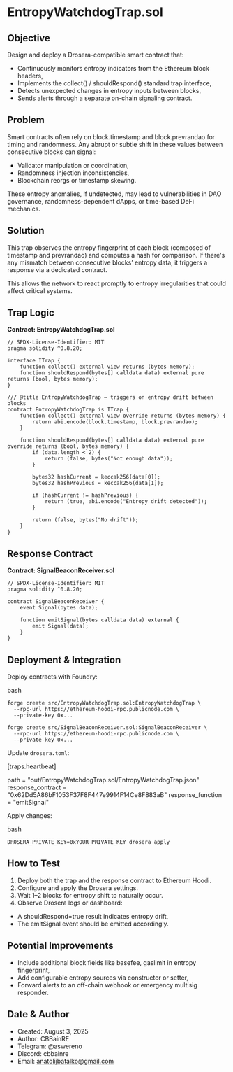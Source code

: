 # EntropyWatchdogTrap.sol

## Objective
Design and deploy a Drosera-compatible smart contract that:
- Continuously monitors entropy indicators from the Ethereum block headers,
- Implements the collect() / shouldRespond() standard trap interface,
- Detects unexpected changes in entropy inputs between blocks,
- Sends alerts through a separate on-chain signaling contract.

## Problem
Smart contracts often rely on block.timestamp and block.prevrandao for timing and randomness. Any abrupt or subtle shift in these values between consecutive blocks can signal:
- Validator manipulation or coordination,
- Randomness injection inconsistencies,
- Blockchain reorgs or timestamp skewing.

These entropy anomalies, if undetected, may lead to vulnerabilities in DAO governance, randomness-dependent dApps, or time-based DeFi mechanics.

## Solution
This trap observes the entropy fingerprint of each block (composed of timestamp and prevrandao) and computes a hash for comparison. If there's any mismatch between consecutive blocks’ entropy data, it triggers a response via a dedicated contract.

This allows the network to react promptly to entropy irregularities that could affect critical systems.

## Trap Logic

**Contract: EntropyWatchdogTrap.sol**

```solidity
// SPDX-License-Identifier: MIT
pragma solidity ^0.8.20;

interface ITrap {
    function collect() external view returns (bytes memory);
    function shouldRespond(bytes[] calldata data) external pure returns (bool, bytes memory);
}

/// @title EntropyWatchdogTrap — triggers on entropy drift between blocks
contract EntropyWatchdogTrap is ITrap {
    function collect() external view override returns (bytes memory) {
        return abi.encode(block.timestamp, block.prevrandao);
    }

    function shouldRespond(bytes[] calldata data) external pure override returns (bool, bytes memory) {
        if (data.length < 2) {
            return (false, bytes("Not enough data"));
        }

        bytes32 hashCurrent = keccak256(data[0]);
        bytes32 hashPrevious = keccak256(data[1]);

        if (hashCurrent != hashPrevious) {
            return (true, abi.encode("Entropy drift detected"));
        }

        return (false, bytes("No drift"));
    }
}
```

## Response Contract

**Contract: SignalBeaconReceiver.sol**

```solidity
// SPDX-License-Identifier: MIT
pragma solidity ^0.8.20;

contract SignalBeaconReceiver {
    event Signal(bytes data);

    function emitSignal(bytes calldata data) external {
        emit Signal(data);
    }
}
```


## Deployment & Integration

Deploy contracts with Foundry:

bash

```solidity
forge create src/EntropyWatchdogTrap.sol:EntropyWatchdogTrap \
  --rpc-url https://ethereum-hoodi-rpc.publicnode.com \
  --private-key 0x...

forge create src/SignalBeaconReceiver.sol:SignalBeaconReceiver \
  --rpc-url https://ethereum-hoodi-rpc.publicnode.com \
  --private-key 0x...
```

Update `drosera.toml`:

[traps.heartbeat]

path = "out/EntropyWatchdogTrap.sol/EntropyWatchdogTrap.json"
response_contract = "0x62Dd5A86bF1053F37F8F447e9914F14Ce8F883aB"
response_function = "emitSignal"


Apply changes:

bash

```solidity
DROSERA_PRIVATE_KEY=0xYOUR_PRIVATE_KEY drosera apply
```

## How to Test
1. Deploy both the trap and the response contract to Ethereum Hoodi.
2. Configure and apply the Drosera settings.
3. Wait 1–2 blocks for entropy shift to naturally occur.
4. Observe Drosera logs or dashboard:
- A shouldRespond=true result indicates entropy drift,
- The emitSignal event should be emitted accordingly.

## Potential Improvements
- Include additional block fields like basefee, gaslimit in entropy fingerprint,
- Add configurable entropy sources via constructor or setter,
- Forward alerts to an off-chain webhook or emergency multisig responder.

## Date & Author
- Created: August 3, 2025
- Author: CBBainRE
- Telegram: @aswereno
- Discord: cbbainre
- Email: anatolijbatalko@gmail.com
